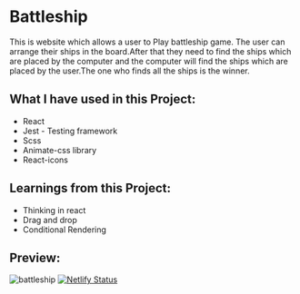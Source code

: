 # Battleship
This is website which allows a user to Play battleship game. The user can arrange their ships in the board.After that they need to find the ships which are placed by the computer and the computer will find the ships which are placed by the user.The one who finds all the ships is the winner.
## What I have used in this Project:
- React
- Jest - Testing framework
- Scss
- Animate-css library
- React-icons

## Learnings from this Project:
- Thinking in react
- Drag and drop
- Conditional Rendering


## Preview:
![battleship](https://user-images.githubusercontent.com/73294728/154830069-a7268c9a-8c43-4428-97e6-895f790a9e39.gif)
[![Netlify Status](https://api.netlify.com/api/v1/badges/334ea673-ff69-4ed5-91ea-9efa75bcd0f0/deploy-status)](https://app.netlify.com/sites/battleship-jsv/deploys)
